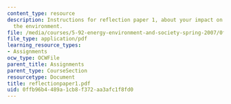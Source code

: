 ```yaml
---
content_type: resource
description: Instructions for reflection paper 1, about your impact on energy and
  the environment.
file: /media/courses/5-92-energy-environment-and-society-spring-2007/0ffb96b4489a1cb8f372aa3afc1f8fd0_reflectionpaper1.pdf
file_type: application/pdf
learning_resource_types:
- Assignments
ocw_type: OCWFile
parent_title: Assignments
parent_type: CourseSection
resourcetype: Document
title: reflectionpaper1.pdf
uid: 0ffb96b4-489a-1cb8-f372-aa3afc1f8fd0
---
```

